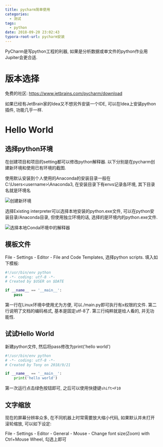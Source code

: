 ```yaml
---
title: pycharm简单使用
categories:
  - 测试
tags:
  - python
date: 2018-09-20 23:02:43
typora-root-url: pycharm安装
---
```

PyCharm是写python工程的利器, 如果是分析数据或单文件的python作业用Jupiter会更合适.
<!--more-->

# 版本选择

免费的社区: https://www.jetbrains.com/pycharm/download

如果已经有JetBrain家的Idea又不想另外安装一个IDE, 可以在Idea上安装python插件, 功能几乎一样.

# Hello World

## 选择python环境

在创建项目和项目的setting都可以修改python解释器. 以下分别是在pycharm创建新环境和使用已有环境的截图.

使用默认安装到个人使用的Anaconda的安装目录一般在C:\Users\<username>\Anaconda3, 在安装目录下有envs记录各环境, 其下目录名就是环境名

![创建新环境](/创建新环境.png)

选择Existing interpreter可以选择本地安装的python.exe文件, 可以在python安装目录/Anaconda目录, 但使用独立环境的话, 选择的是环境内的python.exe文件.

![选择本地Conda环境中的解释器](/选择conda环境.png)

## 模板文件

File - Settings - Editor - File and Code Templates, 选择python scripts. 填入如下模板:

```python
#!/usr/bin/env python
# -*- coding: utf-8 -*-
# Created by $USER on $DATE

if __name__ == '__main__':
    pass
```

第一行在Linux环境中使用尤为方便, 可以./main.py即可执行有x权限的文件. 第二行说明了文档的编码格式, 基本是固定utf-8了. 第三行纯粹就是给人看的, 并无功能性.

## 试试Hello World

新建python文件, 然后将pass修改为print('hello world')

```python
#!/usr/bin/env python
# -*- coding: utf-8 -*-
# Created by Tony on 2018/9/21

if __name__ == '__main__':
    print('hello world')
```

第一次运行点击绿色按钮即可, 之后可以使用快捷键`shift+F10`

## 文字缩放

现在的屏幕分辨率众多, 在不同机器上时常需要放大缩小代码, 如果默认并未打开滚轮缩放, 可以如下设定:

File - Settings - Editor - General - Mouse - Change font size(Zoom) with Ctrl+Mouse Wheel, 勾选上即可

